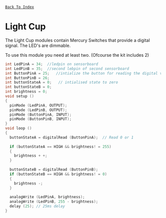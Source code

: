 [`Back To Index`](https://github.com/Sanjay0302/Sensor-Workshop-#readme)

# Light Cup 

The Light Cup modules contain Mercury Switches that provide a digital signal. The LED's are dimmable.

To use this module you need at least two. (Ofcourse the kit includes 2)

```c
int LedPinA = 34;  //ledpin on sensorboard 
int LedPinB = 35;  //second lebpin of second sensorboard
int ButtonPinA = 25;   //intialize the button for reading the digital value 0 or 1 
int ButtonPinB = 26;   
int buttonStateA = 0;   // intialised state to zero
int buttonStateB = 0;
int brightness = 0;
void setup ()
{
  pinMode (LedPinA, OUTPUT);
  pinMode (LedPinB, OUTPUT);
  pinMode (ButtonPinA, INPUT);
  pinMode (ButtonPinB, INPUT);
}
void loop ()
{
  buttonStateA = digitalRead (ButtonPinA);  // Read 0 or 1
  
  if (buttonStateA == HIGH && brightness! = 255)
  {
    brightness + +;
  }
  
  buttonStateB = digitalRead (ButtonPinB);
  if (buttonStateB == HIGH && brightness! = 0)
  {
    brightness -;
  }
  
  analogWrite (LedPinA, brightness); 
  analogWrite (LedPinB, 255 - brightness);
  delay (25); // 25ms delay
}

```
